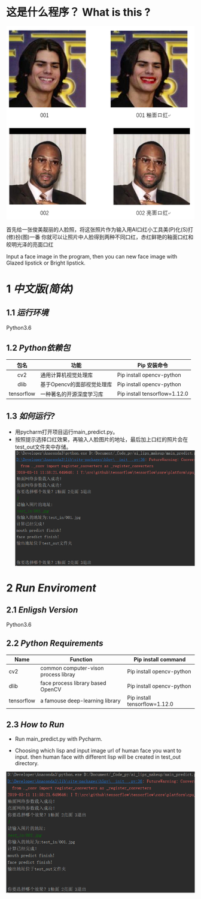 # 这是什么程序？ What is this ?

![](img/what_is_this.png)

首先给一张俊美靓丽的人脸照，将这张照片作为输入用AI口红小工具美(P)化(S)打(修)扮(图)一番
你就可以让照片中人脸得到两种不同口红，赤红鲜艳的釉面口红和皎明光泽的亮面口红

Input a face image in the program, then you can new face image with Glazed lipstick or Bright lipstick.

# 1 *中文版(简体)*
## 1.1 *运行环境*
Python3.6

## 1.2 *Python依赖包*
|包名| 功能 | Pip 安装命令|
|:----:|----|----|
|cv2|通用计算机视觉处理库|Pip install opencv-python|
|dlib|基于Opencv的面部视觉处理库|Pip install opencv-python|
|tensorflow|一种著名的开源深度学习库|Pip install tensorflow=1.12.0|

## 1.3 *如何运行?*
* 用pycharm打开项目运行main_predict.py。
* 按照提示选择口红效果，再输入人脸图片的地址，最后加上口红的照片会在test_out文件夹中存储。
![](img/how_to_run.png)


# 2 *Run Enviroment*
## 2.1 *Enligsh Version*
Python3.6

## 2.2 *Python  Requirements*
|Name | Function | Pip install command|
|----|----|----|
|cv2|common computer-vison process libray|Pip install opencv-python|
|dlib|face process library based OpenCV|Pip install opencv-python|
|tensorflow|a famouse deep-learning library|Pip install tensorflow=1.12.0|

## 2.3 *How to Run*
* Run main_predict.py with Pycharm.

* Choosing which lisp and input image url of human face you want to input. then human face with 
different lisp will be created in test_out directory. 

![](img/how_to_run.png)




